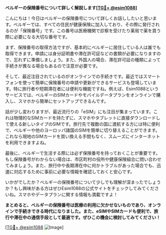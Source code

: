 **ベルギーの保険番号について詳しく解説します[[TG💪+ @esim1088](https://t.me/s/esim1088)]**

こんにちは！今日はベルギーの保険番号について詳しくお話ししたいと思います。ベルギーでは、すべての住民が健康保険に加入しており、その際に発行されるのが「保険番号」です。この番号は医療機関で診察を受けたり薬局で薬を買う際に必要になる大切な番号です。

まず、保険番号の取得方法ですが、基本的にベルギーに居住している人は誰でも取得できます。申請には身分証明書や滞在許可証などの書類が必要になりますので、忘れずに準備しましょう。また、外国人の場合、滞在許可証の種類によって手続きが異なる場合もあるので注意が必要です。

そして、最近注目されているのがオンラインでの手続きです。最近ではスマートフォンを使って簡単に保険番号の申請や更新ができるサービスも登場しています。特に旅行者や短期滞在者には便利な機能ですね。例えば、Esim1088というサービスでは、ベルギーのSIMカードやモバイルデータプランをオンラインで購入し、スマホから簡単にセットアップできるんです。

話が少し変わりますが、最近流行りの「eSIM」にも注目が集まっています。これは物理的なSIMカードを持たずに、スマホやタブレットに直接ダウンロードして使える新しいタイプのSIMです。旅行先で複数の国に渡航する方には特に便利で、ベルギーや他のヨーロッパ諸国のSIMを簡単に切り替えることができます。これなら現地のSIMカードを買い換える手間もなく、スムーズにインターネットを利用できますよね。

最後に、ベルギーで生活する際には必ず保険番号を持っておくことが重要です。もし保険番号がわからない場合は、市区町村の役所や健康保険組合に問い合わせてみましょう。また、旅行中や長期滞在中に何かトラブルがあった場合でも、迅速に対応するために事前に必要な情報を確認しておくと安心です。

いかがでしたか？ベルギーの保険番号について少しでも理解が深まったでしょうか？もし興味がある方はぜひEsim1088の公式サイトをチェックしてみてくださいね。スマホやデータプランに関する情報も満載ですよ！

**まとめると、ベルギーの保険番号は医療の利用に欠かせないものであり、オンラインで手続きできる時代になりました。また、eSIMやSIMカードも便利で、旅行や滞在中の通信手段として最適です。ぜひこの機会に検討してみてください！**

[[TG💪+ @esim1088](https://t.me/s/esim1088) ![Image](https://i.postimg.cc/Y0z9fWf4/image.png)]